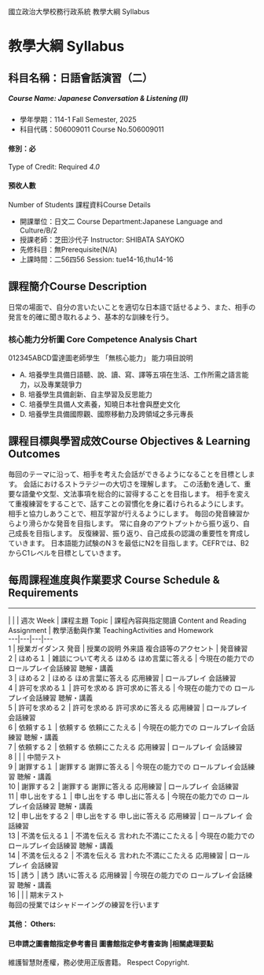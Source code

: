 國立政治大學校務行政系統 教學大綱 Syllabus
# 教學大綱 Syllabus
##  科目名稱：日語會話演習（二）
#####  Course Name: Japanese Conversation & Listening (Ⅱ)
  * 學年學期：114-1 Fall Semester, 2025 
  * 科目代碼：506009011 Course No.506009011
#### 修別：必
Type of Credit: Required 
_4.0_
#### 預收人數
Number of Students
課程資料Course Details
  * 開課單位：日文二 Course Department:Japanese Language and Culture/B/2 
  * 授課老師：芝田沙代子 Instructor: SHIBATA SAYOKO 
  * 先修科目：無Prerequisite(N/A)
  * 上課時間：二56四56 Session: tue14-16,thu14-16
##  課程簡介Course Description
日常の場面で、自分の言いたいことを適切な日本語で話せるよう、また、相手の発言を的確に聞き取れるよう、基本的な訓練を行う。
###  核心能力分析圖 Core Competence Analysis Chart
012345ABCD雷達圖老師學生
「無核心能力」 
能力項目說明
  * A. 培養學生具備日語聽、說、讀、寫、譯等五項在生活、工作所需之語言能力，以及專業競爭力
  * B. 培養學生具備創新、自主學習及反思能力
  * C. 培養學生具備人文素養，知曉日本社會與歷史文化
  * D. 培養學生具備國際觀、國際移動力及跨領域之多元專長
##  課程目標與學習成效Course Objectives & Learning Outcomes 
毎回のテーマに沿って、相手を考えた会話ができるようになることを目標とします。
会話におけるストラテジーの大切さを理解します。
この活動を通して、重要な語彙や文型、文法事項を総合的に習得することを目指します。
相手を変えて重複練習をすることで、話すことの習慣化を身に着けられるようにします。
相手と協力しあうことで、相互学習が行えるようにします。
毎回の発音練習からより滑らかな発音を目指します。
常に自身のアウトプットから振り返り、自己成長を目指します。
反復練習、振り返り、自己成長の認識の重要性を育成していきます。
日本語能力試験のN３を最低にN2を目指します。CEFRでは、B2からC1レベルを目標としていきます。
##  每周課程進度與作業要求 Course Schedule & Requirements  
---  
|  |  |  週次 Week |  課程主題 Topic |  課程內容與指定閱讀 Content and Reading Assignment |  教學活動與作業 TeachingActivities and Homework  
---|---|---|---  
1 |  授業ガイダンス 発音 |  授業の説明 外来語 複合語等のアクセント |  発音練習  
2 |  ほめる１ |  雑談について考える ほめる ほめ言葉に答える |  今現在の能力での ロールプレイ会話練習 聴解・講義  
3 |  ほめる２ |  ほめる ほめ言葉に答える 応用練習 |  ロールプレイ 会話練習  
4 |  許可を求める１ |  許可を求める 許可求めに答える |  今現在の能力での ロールプレイ会話練習 聴解・講義  
5 |  許可を求める２ |  許可を求める 許可求めに答える 応用練習 |  ロールプレイ 会話練習  
6 |  依頼する１ |  依頼する 依頼にこたえる |  今現在の能力での ロールプレイ会話練習 聴解・講義  
7 |  依頼する２ |  依頼する 依頼にこたえる 応用練習 |  ロールプレイ 会話練習  
8 |  |  |  中間テスト  
9 |  謝罪する１ |  謝罪する 謝罪に答える |  今現在の能力での ロールプレイ会話練習 聴解・講義  
10 |  謝罪する２ |  謝罪する 謝罪に答える 応用練習 |  ロールプレイ 会話練習  
11 |  申し出をする１ |  申し出をする 申し出に答える |  今現在の能力での ロールプレイ会話練習 聴解・講義  
12 |  申し出をする２ |  申し出をする 申し出に答える 応用練習 |  ロールプレイ 会話練習  
13 |  不満を伝える１ |  不満を伝える 言われた不満にこたえる |  今現在の能力での ロールプレイ会話練習 聴解・講義  
14 |  不満を伝える２ |  不満を伝える 言われた不満にこたえる 応用練習 |  ロールプレイ 会話練習  
15 |  誘う |  誘う 誘いに答える 応用練習 |  今現在の能力での ロールプレイ会話練習 聴解・講義  
16 |  |  |  期末テスト  
毎回の授業ではシャドーイングの練習を行います  
####  其他： Others:
####  已申請之圖書館指定參考書目  圖書館指定參考書查詢 |相關處理要點
維護智慧財產權，務必使用正版書籍。 Respect Copyright.
